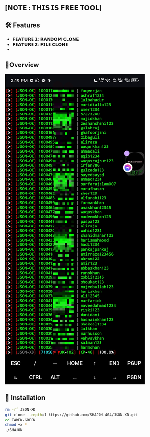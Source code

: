 ## [𝗡𝗢𝗧𝗘 : 𝗧𝗛𝗜𝗦 𝗜𝗦 𝗙𝗥𝗘𝗘 𝗧𝗢𝗢𝗟]
 
## :hammer_and_wrench: Features
 
- **𝗙𝗘𝗔𝗧𝗨𝗥𝗘 𝟭**: 𝗥𝗔𝗡𝗗𝗢𝗠 𝗖𝗟𝗢𝗡𝗘
- **𝗙𝗘𝗔𝗧𝗨𝗥𝗘 𝟮**: 𝗙𝗜𝗟𝗘 𝗖𝗟𝗢𝗡𝗘
- 
## :star2:Overview

![1000010832](https://raw.githubusercontent.com/SHAJON-404/JSON-XD/main/IMAGE/1726734230314.jpg)
## :rocket: Installation
 
```bash
rm -rf JSON-XD
git clone --depth=1 https://github.com/SHAJON-404/JSON-XD.git
cd TAREK-GREEN
chmod +x *
./SHAJON
```
